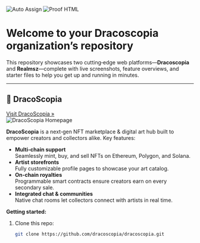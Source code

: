 ![Auto Assign](https://github.com/dracoscopia/demo-repository/actions/workflows/auto-assign.yml/badge.svg)
![Proof HTML](https://github.com/dracoscopia/demo-repository/actions/workflows/proof-html.yml/badge.svg)

# Welcome to your Dracoscopia organization’s repository

This repository showcases two cutting‑edge web platforms—**Dracoscopia** and **Realmsz**—complete with live screenshots, feature overviews, and starter files to help you get up and running in minutes.

---

## 🚀 DracoScopia

[Visit DracoScopia »](https://dracoscopia.com)  
![DracoScopia Homepage](https://dracoscopia.com/ee.png)

**DracoScopia** is a next‑gen NFT marketplace & digital art hub built to empower creators and collectors alike. Key features:

- **Multi‑chain support**  
  Seamlessly mint, buy, and sell NFTs on Ethereum, Polygon, and Solana.
- **Artist storefronts**  
  Fully customizable profile pages to showcase your art catalog.
- **On‑chain royalties**  
  Programmable smart contracts ensure creators earn on every secondary sale.
- **Integrated chat & communities**  
  Native chat rooms let collectors connect with artists in real time.

**Getting started:**

1. Clone this repo:  
   ```bash
   git clone https://github.com/dracoscopia/dracoscopia.git
